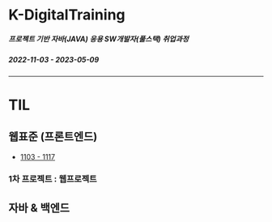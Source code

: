 # K-DigitalTraining   
##### 프로젝트 기반 자바(JAVA) 응용 SW개발자(풀스택) 취업과정   
##### 2022-11-03 - 2023-05-09
----------------------------------------------
# TIL   

## 웹표준 (프론트엔드)
+ [1103 - 1117](https://github.com/gpdms/K-DigitalTraining/tree/main/frontend)

### 1차 프로젝트 : 웹프로젝트

## 자바 & 백엔드
